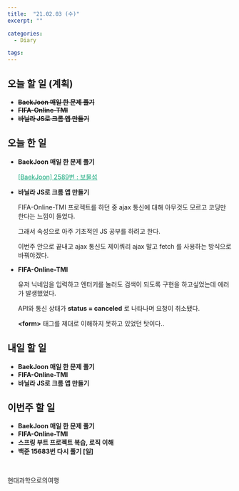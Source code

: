 ```yaml
---
title:  "21.02.03 (수)"
excerpt: ""

categories:
  - Diary

tags:
---
```


## 오늘 할 일 (계획)

- ~~**BaekJoon 매일 한 문제 풀기**~~
- ~~**FIFA-Online-TMI**~~
- ~~**바닐라 JS로 크롬 앱 만들기**~~

## 오늘 한 일

- **BaekJoon 매일 한 문제 풀기**

  <a href="https://nam-ki-bok.github.io/baekjoon/Baek_Treasure/" style="color:#0FA678" target="_blank">[BaekJoon] 2589번 : 보물섬</a>

- **바닐라 JS로 크롬 앱 만들기**

  FIFA-Online-TMI 프로젝트를 하던 중 ajax 통신에 대해 아무것도 모르고 코딩만 한다는 느낌이 들었다.

  그래서 속성으로 아주 기초적인 JS 공부를 하려고 한다.

  이번주 안으로 끝내고 ajax 통신도 제이쿼리 ajax 말고 fetch 를 사용하는 방식으로 바꿔야겠다.
  
- **FIFA-Online-TMI**

  유저 닉네임을 입력하고 엔터키를 눌러도 검색이 되도록 구현을 하고싶었는데 에러가 발생했었다.

  API와 통신 상태가 **status = canceled** 로 나타나며 요청이 취소됐다.

  **\<form>** 태그를 제대로 이해하지 못하고 있었던 탓이다..


##  내일 할 일

- **BaekJoon 매일 한 문제 풀기**
- **FIFA-Online-TMI**
- **바닐라 JS로 크롬 앱 만들기**


## 이번주 할 일

- **BaekJoon 매일 한 문제 풀기**
- **FIFA-Online-TMI**
- **스프링 부트 프로젝트 복습, 로직 이해**
- **백준 15683번 다시 풀기 [일]**

<br>



현대과학으로의여행